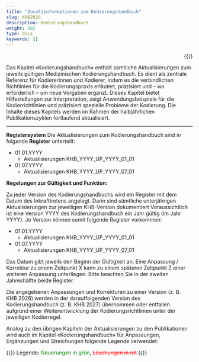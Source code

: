 ```yaml
---
title: "Zusatzinformationen zum Kodierungshandbuch"
slug: KHB2026
description: Kodierungshandbuch
weight: 202
type: docs
keywords: []
---
```

<p style="text-align: right;">{{<printButton>}}

    
Das Kapitel «Kodierungshandbuch» enthält sämtliche Aktualisierungen zum jeweils gültigen Medizinischen Kodierungshandbuch.
Es dient als zentrale Referenz für Kodiererinnen und Kodierer, indem es die verbindlichen Richtlinien für die Kodierungspraxis erläutert, präzisiert und – wo erforderlich – um neue Vorgaben ergänzt.
Dieses Kapitel bietet Hilfestellungen zur Interpretation, zeigt Anwendungsbeispiele für die Kodierrichtlinien und präzisiert spezielle Probleme der Kodierung. 
Die Inhalte dieses Kapitels werden im Rahmen der halbjährlichen Publikationszyklen fortlaufend aktualisiert.
________________________________________
**Registersystem**
Die Aktualisierungen zum Kodierungshandbuch sind in folgende **Register** unterteilt:

<body>
    <ul>
        <li>01.01.YYYY
            <ul>
                <li>Aktualisierungen KHB_YYYY_UP_YYYY_01_01</li>
            </ul>
        </li>
        <li>01.07.YYYY
            <ul>
                <li>Aktualisierungen KHB_YYYY_UP_YYYY_07_01</li>
            </ul>
        </li>
    </ul>
</body>
  

**Regelungen zur Gültigkeit und Funktion:**
  
Zu jeder Version des Kodierungshandbuchs wird ein Register mit dem Datum des Inkrafttretens angelegt. Darin sind sämtliche unterjährigen Aktualisierungen zur jeweiligen KHB-Version dokumentiert
Voraussichtlich ist eine Version YYYY des Kodierungshandbuch ein Jahr gültig (im Jahr YYYY).
Je Version können somit folgende Register vorkommen:
<body>
    <ul>
        <li>01.01.YYYY
            <ul>
                <li>Aktualisierungen KHB_YYYY_UP_YYYY_01_01</li>
            </ul>
        </li>
        <li>01.07.YYYY
            <ul>
                <li>Aktualisierungen KHB_YYYY_UP_YYYY_07_01</li>
            </ul>
        </li>
    </ul>
</body>

Das Datum gibt jeweils den Beginn der Gültigkeit an. Eine Anpassung / Korrektur zu einem Zeitpunkt X kann zu einem späteren Zeitpunkt Z einer weiteren Anpassung unterliegen. Bitte beachten Sie in der zweiten Jahreshälfte beide Register. 
  
Die angegebenen Anpassungen und Korrekturen zu einer Version (z. B. KHB 2026) werden in der darauffolgenden Version des Kodierungshandbuch (z. B. KHB 2027) übernommen oder entfallen aufgrund einer Weiterentwicklung der Kodierungsrichtlinien unter der jeweiligen Kodierregel.
  
Analog zu den übrigen Kapiteln der Aktualisierungen zu den Publikationen wird auch im Kapitel «Kodierungshandbuch» für Anpassungen, Ergänzungen und Streichungen folgende Legende verwendet:
  
  
{{<markdown>}}
Legende: <font color="green">Neuerungen in grün</font>, <font color="red">~~Löschungen in rot~~</font>
{{</markdown>}}

